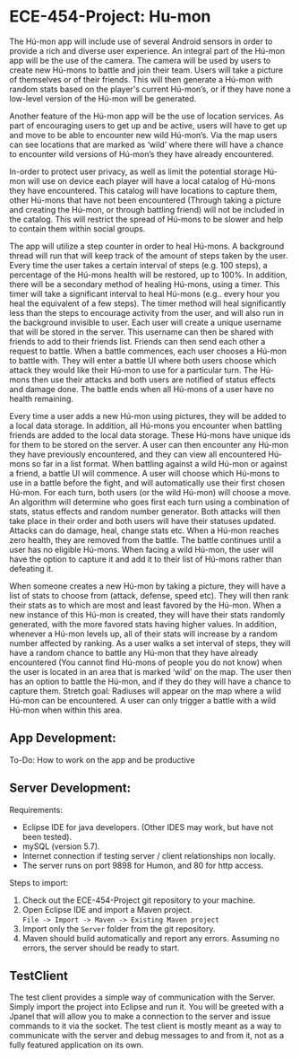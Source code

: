 # ECE-454-Project: Hu-mon
The Hú-mon app will include use of several Android sensors in order to provide a rich and diverse user experience. An integral part of the Hú-mon app will be the use of the camera.  The camera will be used by users to create new Hú-mons to battle and join their team.  Users will take a picture of themselves or of their friends.  This will then generate a Hú-mon with random stats based on the player's current  Hú-mon’s, or if they have none a low-level version of the Hú-mon will be generated.


Another feature of the Hú-mon app will be the use of location services.  As part of encouraging users to get up and be active, users will have to get up and move to be able to encounter new wild Hú-mon’s.  Via the map users can see locations that are marked as ‘wild’ where there will have a chance to encounter wild versions of Hú-mon’s they have already encountered.


In-order to protect user privacy, as well as limit the potential storage Hú-mon will use on device each player will have a local catalog of Hú-mons they have encountered.  This catalog will have locations to capture them, other Hú-mons that have not been encountered (Through taking a picture and creating the Hú-mon, or through battling friend) will not be included in the catalog.  This will restrict the spread of Hú-mons to be slower and help to contain them within social groups.


The app will utilize a step counter in order to heal Hú-mons. A background thread will run that will keep track of the amount of steps taken by the user. Every time the user takes a certain interval of steps (e.g. 100 steps), a percentage of the Hú-mons health will be restored, up to 100%. In addition, there will be a secondary method of healing Hú-mons, using a timer. This timer will take  a significant interval to heal Hú-mons (e.g.. every hour you heal the equivalent of a few steps). The timer method will heal significantly less than the steps to encourage activity from the user, and will also run in the background invisible to user.
Each user will create a unique username that will be stored in the server. This username can then be shared with friends to add to their friends list. Friends can then send each other a request to battle. When a battle commences, each user chooses a Hú-mon to battle with. They will enter a battle UI where both users choose which attack they would like their Hú-mon to use for a particular turn. The Hú-mons then use their attacks and both users are notified of status effects and damage done. The battle ends when all Hú-mons of a user have no health remaining.


Every time a user adds a new Hú-mon using pictures, they will be added to a local data storage. In addition, all Hú-mons you encounter when battling friends are added to the local data storage. These Hú-mons have unique ids for them to be stored on the server.  A user can then encounter any Hú-mon they have previously encountered, and they can view all encountered Hú-mons so far in a list format.
When battling against a wild Hú-mon or against a friend, a battle UI will commence. A user will choose which Hú-mons to use in a battle before the fight, and will automatically use their first chosen Hú-mon. For each turn, both users (or the wild Hú-mon) will choose a move. An algorithm will determine who goes first each turn using a combination of stats, status effects and random number generator. Both attacks will then take place in their order and both users will have their statuses updated. Attacks can do damage, heal, change stats etc. When a Hú-mon reaches zero health, they are removed from the battle. The battle continues until a user has no eligible Hú-mons. When facing a wild Hú-mon, the user will have the option to capture it and add it to their list of Hú-mons rather than defeating it.


When someone creates a new Hú-mon by taking a picture, they will have a list of stats to choose from (attack, defense, speed etc).  They will then rank their stats as to which are most and least favored by the Hú-mon. When a new instance of this Hú-mon is created, they will have their stats randomly generated, with the more favored stats having higher values. In addition, whenever a Hú-mon levels up, all of their stats will increase by a random number affected by ranking.
As a user walks a set interval of steps, they will have a random chance to battle any Hú-mon that they have already encountered (You cannot find Hú-mons of people  you do not know) when the user is located in an area that is marked ‘wild’ on the map. The user then has an option to battle the Hú-mon, and if they do they will have a chance to capture them. Stretch goal: Radiuses will appear on the map where a wild Hú-mon can be encountered. A user can only trigger a battle with a wild Hú-mon when within this area.

## App Development:
To-Do: How to work on the app and be productive

## Server Development:
Requirements:
* Eclipse IDE for java developers. (Other IDES may work, but have not been tested).
* mySQL (version 5.7).  
* Internet connection if testing server / client relationships non locally.
* The server runs on port 9898 for Humon, and 80 for http access.


Steps to import:
1. Check out the ECE-454-Project git repository to your machine.
2. Open Eclipse IDE and import a Maven project.
</br> `File -> Import -> Maven -> Existing Maven project`
3. Import only the `Server` folder from the git repository.
4. Maven should build automatically and report any errors.  Assuming no errors, the server should be ready to start.

## TestClient
The test client provides a simple way of communication with the Server.  Simply import the project into Eclipse and run it.  You will be greeted with a Jpanel that will allow you to make a connection to the server and issue commands to it via the socket.  The test client is mostly meant as a way to communicate with the server and debug messages to and from it, not as a fully featured application on its own.
